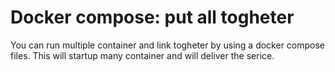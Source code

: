 # Docker compose: put all togheter

You can run multiple container and link togheter by using a docker compose files.
This will startup many container and will deliver the serice.
